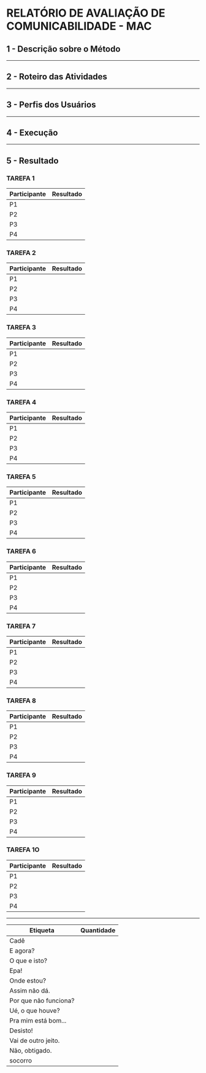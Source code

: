 # RELATÓRIO DE AVALIAÇÃO DE COMUNICABILIDADE - MAC

## 1 - Descrição sobre o Método

----

## 2 - Roteiro das Atividades

----

## 3 - Perfis dos Usuários

----

## 4 - Execução 

-----

## 5 - Resultado

### TAREFA 1

| **Participante** | **Resultado**                                           |
|------------------|---------------------------------------------------------|
| P1    |                                                                    |
| P2    |                                                                    |
| P3    |                                                                    |
| P4    |                                                                    |


### TAREFA 2

| **Participante** | **Resultado**                                           |
|------------------|---------------------------------------------------------|
| P1    |                                                                    |
| P2    |                                                                    |
| P3    |                                                                    |
| P4    |                                                                    |


### TAREFA 3

| **Participante** | **Resultado**                                           |
|------------------|---------------------------------------------------------|
| P1    |                                                                    |
| P2    |                                                                    |
| P3    |                                                                    |
| P4    |                                                                    |

### TAREFA 4

| **Participante** | **Resultado**                                           |
|------------------|---------------------------------------------------------|
| P1    |                                                                    |
| P2    |                                                                    |
| P3    |                                                                    |
| P4    |                                                                    |

### TAREFA 5

| **Participante** | **Resultado**                                           |
|------------------|---------------------------------------------------------|
| P1    |                                                                    |
| P2    |                                                                    |
| P3    |                                                                    |
| P4    |                                                                    |

### TAREFA 6

| **Participante** | **Resultado**                                           |
|------------------|---------------------------------------------------------|
| P1    |                                                                    |
| P2    |                                                                    |
| P3    |                                                                    |
| P4    |                                                                    |

### TAREFA 7

| **Participante** | **Resultado**                                           |
|------------------|---------------------------------------------------------|
| P1    |                                                                    |
| P2    |                                                                    |
| P3    |                                                                    |
| P4    |                                                                    |

### TAREFA 8

| **Participante** | **Resultado**                                           |
|------------------|---------------------------------------------------------|
| P1    |                                                                    |
| P2    |                                                                    |
| P3    |                                                                    |
| P4    |                                                                    |

### TAREFA 9

| **Participante** | **Resultado**                                           |
|------------------|---------------------------------------------------------|
| P1    |                                                                    |
| P2    |                                                                    |
| P3    |                                                                    |
| P4    |                                                                    |

### TAREFA 1O

| **Participante** | **Resultado**                                           |
|------------------|---------------------------------------------------------|
| P1    |                                                                    |
| P2    |                                                                    |
| P3    |                                                                    |
| P4    |                                                                    |

------

| **Etiqueta**      | **Quantidade** |
|-------------------|----------------|
| Cadê              |                |
| E agora?          |                |
| O que e isto?     |                |
| Epa!              |                |
| Onde estou?       |                |
| Assim não dá.     |                |
| Por que não funciona?        |                |
| Ué, o que houve?        |                |
| Pra mim está bom...        |                |
| Desisto!       |                |
| Vai de outro jeito.       |                |
| Não, obtigado.      |                |
| socorro      |                |
